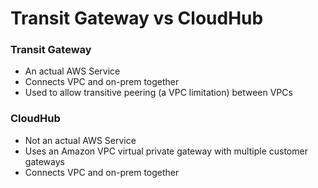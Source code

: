 # Transit Gateway vs CloudHub

### Transit Gateway
* An actual AWS Service
* Connects VPC and on-prem together
* Used to allow transitive peering (a VPC limitation) between VPCs


### CloudHub
* Not an actual AWS Service
* Uses an Amazon VPC virtual private gateway with multiple customer gateways
* Connects VPC and on-prem together
